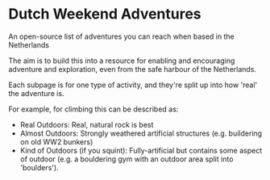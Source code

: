 # Dutch Weekend Adventures
An open-source list of adventures you can reach when based in the Netherlands

The aim is to build this into a resource for enabling and encouraging adventure and exploration, even from the safe harbour of the Netherlands.

Each subpage is for one type of activity, and they're split up into how 'real' the adventure is. 

For example, for climbing this can be described as: 
- Real Outdoors: Real, natural rock is best
- Almost Outdoors: Strongly weathered artificial structures (e.g. buildering on old WW2 bunkers)
- Kind of Outdoors (if you squint): Fully-artificial but contains some aspect of outdoor (e.g. a bouldering gym with an outdoor area split into 'boulders').



